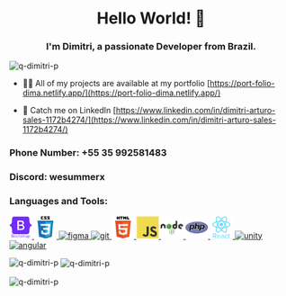 <h1 align="center">Hello World! 👋</h1>
<h3 align="center">I'm Dimitri, a passionate Developer from Brazil.</h3>

<p align="left"> <img src="https://komarev.com/ghpvc/?username=q-dimitri-p&label=Profile%20views&color=0e75b6&style=flat" alt="q-dimitri-p" /> </p>

- 👨‍💻 All of my projects are available at my portfolio [https://port-folio-dima.netlify.app/](https://port-folio-dima.netlify.app/)

- 📝 Catch me on LinkedIn [https://www.linkedin.com/in/dimitri-arturo-sales-1172b4274/](https://www.linkedin.com/in/dimitri-arturo-sales-1172b4274/)

<h3 align="left">Phone Number: +55 35 992581483</h3>
<h3 align="left">Discord: wesummerx</h3>
<p align="left">
</p>

<h3 align="left">Languages and Tools:</h3>
<p align="left"> <a href="https://getbootstrap.com" target="_blank" rel="noreferrer"> <img src="https://raw.githubusercontent.com/devicons/devicon/master/icons/bootstrap/bootstrap-plain-wordmark.svg" alt="bootstrap" width="40" height="40"/> </a> <a href="https://www.w3schools.com/css/" target="_blank" rel="noreferrer"> <img src="https://raw.githubusercontent.com/devicons/devicon/master/icons/css3/css3-original-wordmark.svg" alt="css3" width="40" height="40"/> </a> <a href="https://www.figma.com/" target="_blank" rel="noreferrer"> <img src="https://www.vectorlogo.zone/logos/figma/figma-icon.svg" alt="figma" width="40" height="40"/> </a> <a href="https://git-scm.com/" target="_blank" rel="noreferrer"> <img src="https://www.vectorlogo.zone/logos/git-scm/git-scm-icon.svg" alt="git" width="40" height="40"/> </a> <a href="https://www.w3.org/html/" target="_blank" rel="noreferrer"> <img src="https://raw.githubusercontent.com/devicons/devicon/master/icons/html5/html5-original-wordmark.svg" alt="html5" width="40" height="40"/> </a> <a href="https://developer.mozilla.org/en-US/docs/Web/JavaScript" target="_blank" rel="noreferrer"> <img src="https://raw.githubusercontent.com/devicons/devicon/master/icons/javascript/javascript-original.svg" alt="javascript" width="40" height="40"/> </a> <a href="https://nodejs.org" target="_blank" rel="noreferrer"> <img src="https://raw.githubusercontent.com/devicons/devicon/master/icons/nodejs/nodejs-original-wordmark.svg" alt="nodejs" width="40" height="40"/> </a> <a href="https://www.php.net" target="_blank" rel="noreferrer"> <img src="https://raw.githubusercontent.com/devicons/devicon/master/icons/php/php-original.svg" alt="php" width="40" height="40"/> </a> <a href="https://reactjs.org/" target="_blank" rel="noreferrer"> <img src="https://raw.githubusercontent.com/devicons/devicon/master/icons/react/react-original-wordmark.svg" alt="react" width="40" height="40"/> </a> <a href="https://unity.com/" target="_blank" rel="noreferrer"> <img src="https://www.vectorlogo.zone/logos/unity3d/unity3d-icon.svg" alt="unity" width="40" height="40"/> <a href="https://angular.io" target="_blank" rel="noreferrer"> <img src="https://angular.io/assets/images/logos/angular/angular.svg" alt="angular" width="40" height="40"/> </a> </p>

<p><img align="left" src="https://github-readme-stats.vercel.app/api/top-langs?username=q-dimitri-p&show_icons=true&locale=en&layout=compact" alt="q-dimitri-p" /></p>

<p>&nbsp;<img align="center" src="https://github-readme-stats.vercel.app/api?username=q-dimitri-p&show_icons=true&locale=en" alt="q-dimitri-p" /></p>

<p><img align="center" src="https://github-readme-streak-stats.herokuapp.com/?user=q-dimitri-p&" alt="q-dimitri-p" /></p>
